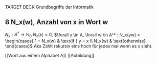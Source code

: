 TARGET DECK
Grundbegriffe der Informatik

8 N_x(w), Anzahl von x in Wort w
---
$N_x : A^* \rightarrow \mathbb{N}_0$
$N_x(\varepsilon) = 0,$
$\forall y \in A, \forall w \in A^* : N_x(yw) = \begin{cases} 1 + N_x(w) & \text{if } y = x \\ N_x(w) & \text{otherwise} \end{cases}$
Aka Zählt rekursiv eins hoch für jedes mal wenn es x sieht.
<!--ID: 1706979826099-->


[[Wort aus einem Alphabet A]]
[[Abbildung]]